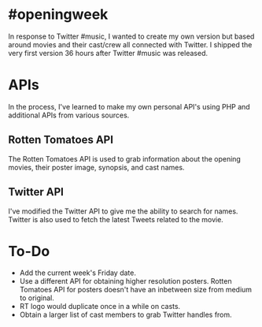 \#openingweek
=============
In response to Twitter #music, I wanted to create my own version but based around movies and their cast/crew all connected with Twitter. I shipped the very first version 36 hours after Twitter #music was released.

# APIs
In the process, I've learned to make my own personal API's using PHP and additional APIs from various sources.

## Rotten Tomatoes API
The Rotten Tomatoes API is used to grab information about the opening movies, their poster image, synopsis, and cast names.

## Twitter API
I've modified the Twitter API to give me the ability to search for names. Twitter is also used to fetch the latest Tweets related to the movie.

# To-Do
- Add the current week's Friday date.
- Use a different API for obtaining higher resolution posters. Rotten Tomatoes API for posters doesn't have an inbetween size from medium to original.
- RT logo would duplicate once in a while on casts.
- Obtain a larger list of cast members to grab Twitter handles from.
